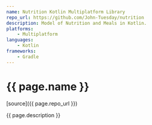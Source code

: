 ```yaml
---
name: Nutrition Kotlin Multiplatform Library
repo_url: https://github.com/John-Tuesday/nutrition
description: Model of Nutrition and Meals in Kotlin.
platforms:
    - Multiplatform
languages:
    - Kotlin
frameworks:
    - Gradle
---
```


# {{ page.name }}

[source]({{ page.repo_url }})

{{ page.description }}
